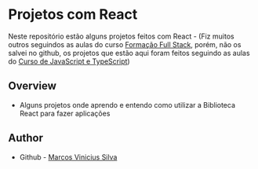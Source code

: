 # Projetos com React

Neste repositório estão alguns projetos feitos com React - 
(Fiz muitos outros seguindos as aulas do curso [Formação Full Stack](https://www.thiago-medeiros.com/v2/), porém, não os salvei no github, os projetos que estão aqui foram feitos seguindo as aulas do [Curso de JavaScript e TypeScript](https://www.udemy.com/course/curso-de-javascript-moderno-do-basico-ao-avancado/))

## Overview

- Alguns projetos onde aprendo e entendo como utilizar a Biblioteca React para fazer aplicações

## Author

- Github - [Marcos Vinicius Silva](https://github.com/SenhorOver)
